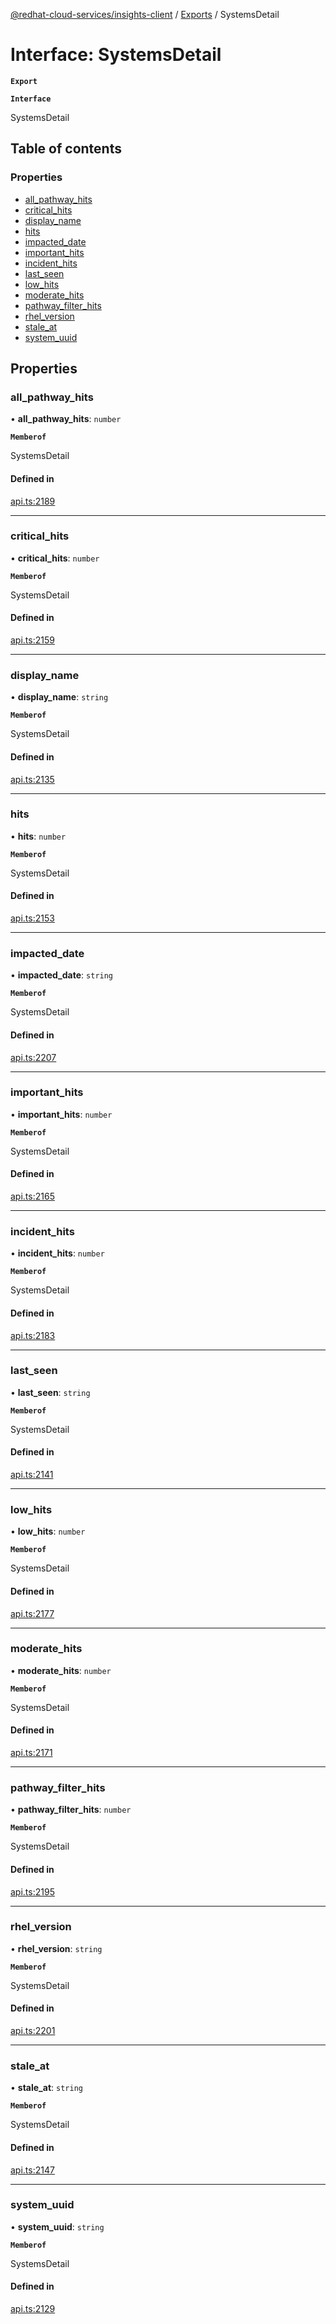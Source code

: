 [@redhat-cloud-services/insights-client](../README.md) / [Exports](../modules.md) / SystemsDetail

# Interface: SystemsDetail

**`Export`**

**`Interface`**

SystemsDetail

## Table of contents

### Properties

- [all\_pathway\_hits](SystemsDetail.md#all_pathway_hits)
- [critical\_hits](SystemsDetail.md#critical_hits)
- [display\_name](SystemsDetail.md#display_name)
- [hits](SystemsDetail.md#hits)
- [impacted\_date](SystemsDetail.md#impacted_date)
- [important\_hits](SystemsDetail.md#important_hits)
- [incident\_hits](SystemsDetail.md#incident_hits)
- [last\_seen](SystemsDetail.md#last_seen)
- [low\_hits](SystemsDetail.md#low_hits)
- [moderate\_hits](SystemsDetail.md#moderate_hits)
- [pathway\_filter\_hits](SystemsDetail.md#pathway_filter_hits)
- [rhel\_version](SystemsDetail.md#rhel_version)
- [stale\_at](SystemsDetail.md#stale_at)
- [system\_uuid](SystemsDetail.md#system_uuid)

## Properties

### all\_pathway\_hits

• **all\_pathway\_hits**: `number`

**`Memberof`**

SystemsDetail

#### Defined in

[api.ts:2189](https://github.com/mkholjuraev/javascript-clients/blob/master/packages/insights/api.ts#L2189)

___

### critical\_hits

• **critical\_hits**: `number`

**`Memberof`**

SystemsDetail

#### Defined in

[api.ts:2159](https://github.com/mkholjuraev/javascript-clients/blob/master/packages/insights/api.ts#L2159)

___

### display\_name

• **display\_name**: `string`

**`Memberof`**

SystemsDetail

#### Defined in

[api.ts:2135](https://github.com/mkholjuraev/javascript-clients/blob/master/packages/insights/api.ts#L2135)

___

### hits

• **hits**: `number`

**`Memberof`**

SystemsDetail

#### Defined in

[api.ts:2153](https://github.com/mkholjuraev/javascript-clients/blob/master/packages/insights/api.ts#L2153)

___

### impacted\_date

• **impacted\_date**: `string`

**`Memberof`**

SystemsDetail

#### Defined in

[api.ts:2207](https://github.com/mkholjuraev/javascript-clients/blob/master/packages/insights/api.ts#L2207)

___

### important\_hits

• **important\_hits**: `number`

**`Memberof`**

SystemsDetail

#### Defined in

[api.ts:2165](https://github.com/mkholjuraev/javascript-clients/blob/master/packages/insights/api.ts#L2165)

___

### incident\_hits

• **incident\_hits**: `number`

**`Memberof`**

SystemsDetail

#### Defined in

[api.ts:2183](https://github.com/mkholjuraev/javascript-clients/blob/master/packages/insights/api.ts#L2183)

___

### last\_seen

• **last\_seen**: `string`

**`Memberof`**

SystemsDetail

#### Defined in

[api.ts:2141](https://github.com/mkholjuraev/javascript-clients/blob/master/packages/insights/api.ts#L2141)

___

### low\_hits

• **low\_hits**: `number`

**`Memberof`**

SystemsDetail

#### Defined in

[api.ts:2177](https://github.com/mkholjuraev/javascript-clients/blob/master/packages/insights/api.ts#L2177)

___

### moderate\_hits

• **moderate\_hits**: `number`

**`Memberof`**

SystemsDetail

#### Defined in

[api.ts:2171](https://github.com/mkholjuraev/javascript-clients/blob/master/packages/insights/api.ts#L2171)

___

### pathway\_filter\_hits

• **pathway\_filter\_hits**: `number`

**`Memberof`**

SystemsDetail

#### Defined in

[api.ts:2195](https://github.com/mkholjuraev/javascript-clients/blob/master/packages/insights/api.ts#L2195)

___

### rhel\_version

• **rhel\_version**: `string`

**`Memberof`**

SystemsDetail

#### Defined in

[api.ts:2201](https://github.com/mkholjuraev/javascript-clients/blob/master/packages/insights/api.ts#L2201)

___

### stale\_at

• **stale\_at**: `string`

**`Memberof`**

SystemsDetail

#### Defined in

[api.ts:2147](https://github.com/mkholjuraev/javascript-clients/blob/master/packages/insights/api.ts#L2147)

___

### system\_uuid

• **system\_uuid**: `string`

**`Memberof`**

SystemsDetail

#### Defined in

[api.ts:2129](https://github.com/mkholjuraev/javascript-clients/blob/master/packages/insights/api.ts#L2129)
